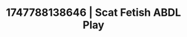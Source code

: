 ---
categories:
- Whipped cream play
- VR porn
- Sensual slow talk
- Lip gloss fantasy
- Lover's breath
image: /assets/images/1747788138646.jpg
layout: post
seo:
  description: Featured content with premium ABDL Play, Scat Fetish. HD images available.
  keywords: ABDL Play, Scat Fetish
  og_image: /assets/images/1747788138646.jpg
  schema_type: VisualArtwork
tags:
- ABDL Play
- '#1747788138646'
- Scat Fetish
title: 1747788138646 | Scat Fetish ABDL Play
---